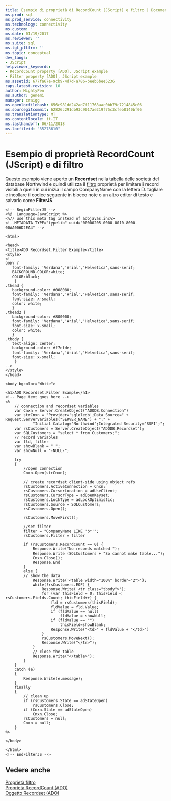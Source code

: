 ```yaml
---
title: Esempio di proprietà di RecordCount (JScript) e filtro | Documenti Microsoft
ms.prod: sql
ms.prod_service: connectivity
ms.technology: connectivity
ms.custom: ''
ms.date: 01/19/2017
ms.reviewer: ''
ms.suite: sql
ms.tgt_pltfrm: ''
ms.topic: conceptual
dev_langs:
- JScript
helpviewer_keywords:
- RecordCount property [ADO], JScript example
- Filter property [ADO], JScript example
ms.assetid: 677fa67e-9cb9-4d7d-a786-beeb5bee5236
caps.latest.revision: 10
author: MightyPen
ms.author: genemi
manager: craigg
ms.openlocfilehash: 656c981dd242ad7f11768aac0bb79c7214845c06
ms.sourcegitcommit: 62826c291db93c9017ae219f75c3cfeb8140bf06
ms.translationtype: MT
ms.contentlocale: it-IT
ms.lasthandoff: 06/11/2018
ms.locfileid: "35278610"
---
```

# <a name="filter-and-recordcount-properties-example-jscript"></a>Esempio di proprietà RecordCount (JScript) e di filtro
Questo esempio viene aperto un **Recordset** nella tabella delle società del database Northwind e quindi utilizza il [filtro](../../../ado/reference/ado-api/filter-property.md) proprietà per limitare i record visibili a quelli in cui inizia il campo CompanyName con la lettera D. tagliare e incollare il codice seguente in blocco note o un altro editor di testo e salvarlo come **FilterJS**.  
  
```  
<!-- BeginFilterJS -->  
<%@  Language=JavaScript %>  
<%// use this meta tag instead of adojavas.inc%>  
<!--METADATA TYPE="typelib" uuid="00000205-0000-0010-8000-00AA006D2EA4" -->  
  
<html>  
  
<head>  
<title>ADO Recordset.Filter Example</title>  
<style>  
<!--  
BODY {  
   font-family: 'Verdana','Arial','Helvetica',sans-serif;  
   BACKGROUND-COLOR:white;  
   COLOR:black;  
    }  
.thead {  
   background-color: #008080;   
   font-family: 'Verdana','Arial','Helvetica',sans-serif;   
   font-size: x-small;  
   color: white;  
   }  
.thead2 {  
   background-color: #800000;   
   font-family: 'Verdana','Arial','Helvetica',sans-serif;   
   font-size: x-small;  
   color: white;  
   }  
.tbody {   
   text-align: center;  
   background-color: #f7efde;  
   font-family: 'Verdana','Arial','Helvetica',sans-serif;   
   font-size: x-small;  
    }  
-->  
</style>  
</head>  
  
<body bgcolor="White">  
  
<h1>ADO Recordset.Filter Example</h1>  
<!-- Page text goes here -->  
<%  
    // connection and recordset variables  
    var Cnxn = Server.CreateObject("ADODB.Connection")  
    var strCnxn = "Provider='sqloledb';Data Source=" + Request.ServerVariables("SERVER_NAME") + ";" +  
            "Initial Catalog='Northwind';Integrated Security='SSPI';";  
    var rsCustomers = Server.CreateObject("ADODB.Recordset");  
    var SQLCustomers = "select * from Customers;";  
    // record variables  
    var fld, filter  
    var showBlank = " ";  
    var showNull = "-NULL-";  
  
    try  
    {  
        //open connection   
        Cnxn.Open(strCnxn);  
  
        // create recordset client-side using object refs  
        rsCustomers.ActiveConnection = Cnxn;  
        rsCustomers.CursorLocation = adUseClient;  
        rsCustomers.CursorType = adOpenKeyset;  
        rsCustomers.LockType = adLockOptimistic;  
        rsCustomers.Source = SQLCustomers;  
        rsCustomers.Open();  
  
        rsCustomers.MoveFirst();  
  
        //set filter  
        filter = "CompanyName LIKE 'b*'";  
        rsCustomers.Filter = filter  
  
        if (rsCustomers.RecordCount == 0) {  
            Response.Write("No records matched ");  
            Response.Write (SQLCustomers + "So cannot make table...");  
            Cnxn.Close();  
            Response.End  
        }  
        else {  
        // show the data  
            Response.Write('<table width="100%" border="2">');      
            while(!rsCustomers.EOF) {  
                Response.Write('<tr class="tbody">');  
                for (var thisField = 0; thisField < rsCustomers.Fields.Count; thisField++) {  
                    fld = rsCustomers(thisField);  
                    fldValue = fld.Value;  
                    if (fldValue == null)  
                        fldValue = showNull;  
                    if (fldValue == "")  
                        thisField=showBlank;  
                    Response.Write("<td>" + fldValue + "</td>")  
                }  
                rsCustomers.MoveNext();  
                Response.Write("</tr>");  
            }  
            // close the table  
            Response.Write("</table>");  
        }  
    }      
    catch (e)  
    {  
        Response.Write(e.message);  
    }  
    finally  
    {  
        // clean up  
        if (rsCustomers.State == adStateOpen)  
            rsCustomers.Close;  
        if (Cnxn.State == adStateOpen)  
            Cnxn.Close;  
        rsCustomers = null;  
        Cnxn = null;  
    }  
%>  
  
</body>  
  
</html>  
<!-- EndFilterJS -->  
```  
  
## <a name="see-also"></a>Vedere anche  
 [Proprietà filtro](../../../ado/reference/ado-api/filter-property.md)   
 [Proprietà RecordCount (ADO)](../../../ado/reference/ado-api/recordcount-property-ado.md)   
 [Oggetto Recordset (ADO)](../../../ado/reference/ado-api/recordset-object-ado.md)
